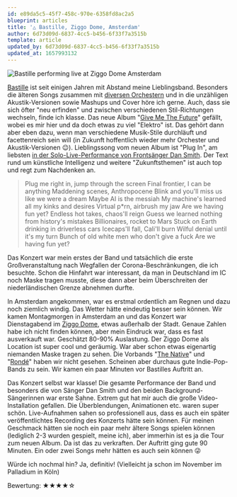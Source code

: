 ```yaml
---
id: e89da5c5-45f7-458c-970e-6358fd8ac2a5
blueprint: articles
title: '△ Bastille, Ziggo Dome, Amsterdam'
author: 6d73d09d-6837-4cc5-b456-6f33f7a3515b
template: article
updated_by: 6d73d09d-6837-4cc5-b456-6f33f7a3515b
updated_at: 1657993132
---
```

![Bastille performing live at Ziggo Dome Amsterdam](/assets/bastille.gif)

[Bastille](https://de.wikipedia.org/wiki/Bastille_(Band)) ist seit einigen Jahren mit Abstand meine Lieblingsband. Besonders die älteren Songs zusammen mit [diversen Orchestern](https://www.youtube.com/watch?v=XcGjWvyc65Q) und in die unzähligen Akustik-Versionen sowie Mashups und Cover höre ich gerne. Auch, dass sie sich öfter "neu erfinden" und zwischen verschiedenen Stil-Richtungen wechseln, finde ich klasse. Das neue Album "[Give Me The Future](https://open.spotify.com/album/4OAET9jwMLVkoiciXfXRRT)" gefällt, wobei es mir hier und da doch etwas zu viel "Elektro" ist. Das gehört dann aber eben dazu, wenn man verschiedene Musik-Stile durchläuft und facettenreich sein will (in Zukunft hoffentlich wieder mehr Orchester und Akustik-Versionen 😉). Lieblingssong vom neuen Album ist "Plug In", am liebsten [in der Solo-Live-Performance von Frontsänger Dan Smith](https://www.youtube.com/watch?v=BG6aNEpgHVw). Der Text rund um künstliche Intelligenz und weitere "Zukunftsthemen" ist auch top und regt zum Nachdenken an.

> Plug me right in, jump through the screen
Final frontier, I can be anything
Maddening scenes, Anthropocene
Blink and you'll miss us like we were a dream
Maybe AI is the messiah
My machine's learned all my kinks and desires
Virtual p*rn, airbrush my jaw
Are we having fun yet?
Endless hot takes, chaos'll reign
Guess we learned nothing from history's mistakes
Billionaires, rocket to Mars
Stuck on Earth drinking in driverless cars
Icecaps'll fall, Cali'll burn
Wilful denial until it's my turn
Bunch of old white men who don't give a fuck
Are we having fun yet?


Das Konzert war mein erstes der Band und tatsächlich die erste Großveranstaltung nach Wegfallen der Corona-Beschränkungen, die ich besuchte. Schon die Hinfahrt war interessant, da man in Deutschland im IC noch Maske tragen musste, diese dann aber beim Überschreiten der niederländischen Grenze abnehmen durfte.

In Amsterdam angekommen, war es erstmal ordentlich am Regnen und dazu noch ziemlich windig. Das Wetter hätte eindeutig besser sein können. Wir kamen Montagmorgen in Amsterdam an und das Konzert war Dienstagabend im [Ziggo Dome](https://de.wikipedia.org/wiki/Ziggo_Dome), etwas außerhalb der Stadt. Genaue Zahlen habe ich nicht finden können, aber mein Eindruck war, dass es fast ausverkauft war. Geschätzt 80-90% Auslastung. Der Ziggo Dome als Location ist super cool und geräumig. War aber schon etwas eigenartig niemanden Maske tragen zu sehen. Die Vorbands "[The Native](https://open.spotify.com/artist/6c3Jb6rRod9x4pGtiizwzT)" und "[Rondé](https://open.spotify.com/artist/4hj9dun9KpnBukLv7Hgfkr)" haben wir nicht gesehen. Scheinen aber durchaus gute Indie-Pop-Bands zu sein. Wir kamen ein paar Minuten vor Bastilles Auftritt an.

Das Konzert selbst war klasse! Die gesamte Performance der Band und besonders die von Sänger Dan Smith und den beiden Background-Sängerinnen war erste Sahne. Extrem gut hat mir auch die große Video-Installation gefallen. Die Überblendungen, Animationen etc. waren super schön. Live-Aufnahmen sahen so professionell aus, dass es auch ein später veröffentlichtes Recording des Konzerts hätte sein können. Für meinen Geschmack hätten sie noch ein paar mehr ältere Songs spielen können (lediglich 2-3 wurden gespielt, meine ich), aber immerhin ist es ja die Tour zum neuen Album. Da ist das zu verkraften. Der Auftritt ging gute 90 Minuten. Ein oder zwei Songs mehr hätten es auch sein können 😜

Würde ich nochmal hin? Ja, definitiv! (Vielleicht ja schon im November im Palladium in Köln)

Bewertung: ★★★★☆